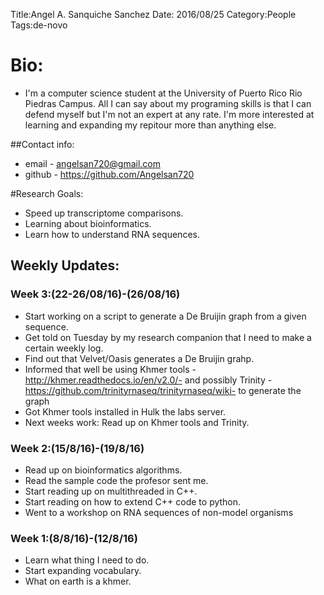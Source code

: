Title:Angel A. Sanquiche Sanchez
Date: 2016/08/25
Category:People
Tags:de-novo

# Bio:

- I'm a computer science student at the University of Puerto Rico Rio Piedras Campus. All I can say about my programing skills is that I can defend myself but I'm not an expert at any rate. I'm more interested at learning and expanding my repitour more than anything else. 

##Contact info:

- email - <angelsan720@gmail.com>
- github - <https://github.com/Angelsan720>

#Research Goals:

- Speed up transcriptome comparisons.
- Learning about bioinformatics.
- Learn how to understand RNA sequences.

## Weekly Updates:

### Week 3:(22-26/08/16)-(26/08/16)
- Start working on a script to generate a De Bruijin graph from a given sequence.
- Get told on Tuesday by my research companion that I need to make a certain weekly log.
- Find out that Velvet/Oasis generates a De Bruijin grahp.
- Informed that well be using Khmer tools -http://khmer.readthedocs.io/en/v2.0/- and possibly Trinity -https://github.com/trinityrnaseq/trinityrnaseq/wiki- to generate the graph
- Got Khmer tools installed in Hulk the labs server.
- Next weeks work: Read up on Khmer tools and Trinity.

### Week 2:(15/8/16)-(19/8/16)

- Read up on bioinformatics algorithms.
- Read the sample code the profesor sent me.
- Start reading up on multithreaded in C++.
- Start reading on how to extend C++ code to python.
- Went to a workshop on RNA sequences of non-model organisms

### Week 1:(8/8/16)-(12/8/16)

- Learn what thing I need to do.
- Start expanding vocabulary.
- What on earth is a khmer.
